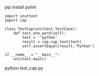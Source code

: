 pip install pylint



```
import unuttest
import cap

class TestCap(unittest.TestCase):
    def test_one_word(self):
        text = ''python'
        result = cap.cap_text(text)
        self.assertEqual(result,'Python')

if __name__ = "__main__":
    unittest.main()

```

python test_cap.py